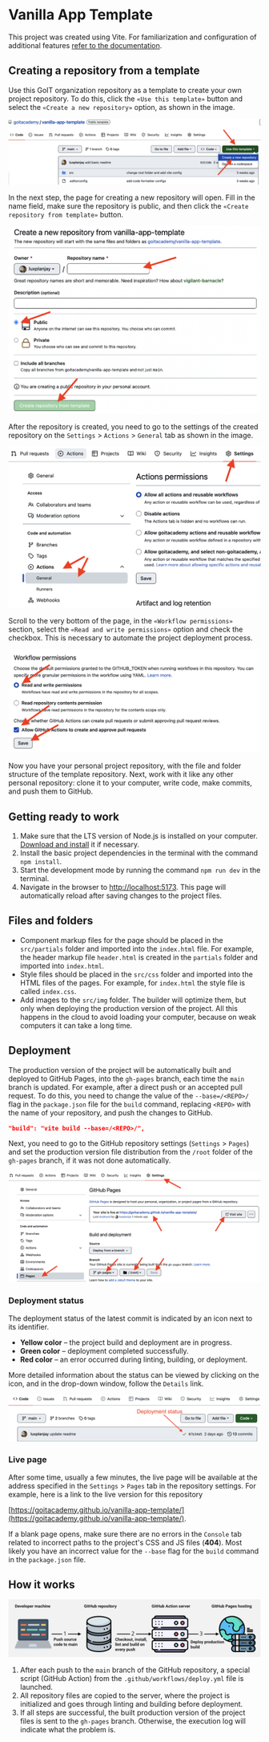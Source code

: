 # Vanilla App Template

This project was created using Vite. For familiarization and configuration of
additional features [refer to the documentation](https://vitejs.dev/).

## Creating a repository from a template

Use this GoIT organization repository as a template to create your own project
repository. To do this, click the `«Use this template»` button and select the
`«Create a new repository»` option, as shown in the image.

![Creating repo from a template step 1](./assets/template-step-1.png)

In the next step, the page for creating a new repository will open. Fill in the
name field, make sure the repository is public, and then click the
`«Create repository from template»` button.

![Creating repo from a template step 2](./assets/template-step-2.png)

After the repository is created, you need to go to the settings of the created
repository on the `Settings` > `Actions` > `General` tab as shown in the image.

![Settings GitHub Actions permissions step 1](./assets/gh-actions-perm-1.png)

Scroll to the very bottom of the page, in the `«Workflow permissions»` section,
select the `«Read and write permissions»` option and check the checkbox. This is
necessary to automate the project deployment process.

![Settings GitHub Actions permissions step 2](./assets/gh-actions-perm-2.png)

Now you have your personal project repository, with the file and folder
structure of the template repository. Next, work with it like any other personal
repository: clone it to your computer, write code, make commits, and push them
to GitHub.

## Getting ready to work

1. Make sure that the LTS version of Node.js is installed on your computer.
   [Download and install](https://nodejs.org/en/) it if necessary.
2. Install the basic project dependencies in the terminal with the command
   `npm install`.
3. Start the development mode by running the command `npm run dev` in the
   terminal.
4. Navigate in the browser to [http://localhost:5173](http://localhost:5173).
   This page will automatically reload after saving changes to the project
   files.

## Files and folders

- Component markup files for the page should be placed in the `src/partials`
  folder and imported into the `index.html` file. For example, the header markup
  file `header.html` is created in the `partials` folder and imported into
  `index.html`.
- Style files should be placed in the `src/css` folder and imported into the
  HTML files of the pages. For example, for `index.html` the style file is
  called `index.css`.
- Add images to the `src/img` folder. The builder will optimize them, but only
  when deploying the production version of the project. All this happens in the
  cloud to avoid loading your computer, because on weak computers it can take a
  long time.

## Deployment

The production version of the project will be automatically built and deployed
to GitHub Pages, into the `gh-pages` branch, each time the `main` branch is
updated. For example, after a direct push or an accepted pull request. To do
this, you need to change the value of the `--base=/<REPO>/` flag in the
`package.json` file for the `build` command, replacing `<REPO>` with the name of
your repository, and push the changes to GitHub.

```json
"build": "vite build --base=/<REPO>/",
```

Next, you need to go to the GitHub repository settings (`Settings` > `Pages`)
and set the production version file distribution from the `/root` folder of the
`gh-pages` branch, if it was not done automatically.

![GitHub Pages settings](./assets/repo-settings.png)

### Deployment status

The deployment status of the latest commit is indicated by an icon next to its
identifier.

- **Yellow color** – the project build and deployment are in progress.
- **Green color** – deployment completed successfully.
- **Red color** – an error occurred during linting, building, or deployment.

More detailed information about the status can be viewed by clicking on the
icon, and in the drop-down window, follow the `Details` link.

![Deployment status](./assets/deploy-status.png)

### Live page

After some time, usually a few minutes, the live page will be available at the
address specified in the `Settings` > `Pages` tab in the repository settings.
For example, here is a link to the live version for this repository

[https://goitacademy.github.io/vanilla-app-template/](https://goitacademy.github.io/vanilla-app-template/).

If a blank page opens, make sure there are no errors in the `Console` tab
related to incorrect paths to the project's CSS and JS files (**404**). Most
likely you have an incorrect value for the `--base` flag for the `build` command
in the `package.json` file.

## How it works

![How it works](./assets/how-it-works.png)

1. After each push to the `main` branch of the GitHub repository, a special
   script (GitHub Action) from the `.github/workflows/deploy.yml` file is
   launched.
2. All repository files are copied to the server, where the project is
   initialized and goes through linting and building before deployment.
3. If all steps are successful, the built production version of the project
   files is sent to the `gh-pages` branch. Otherwise, the execution log will
   indicate what the problem is.
